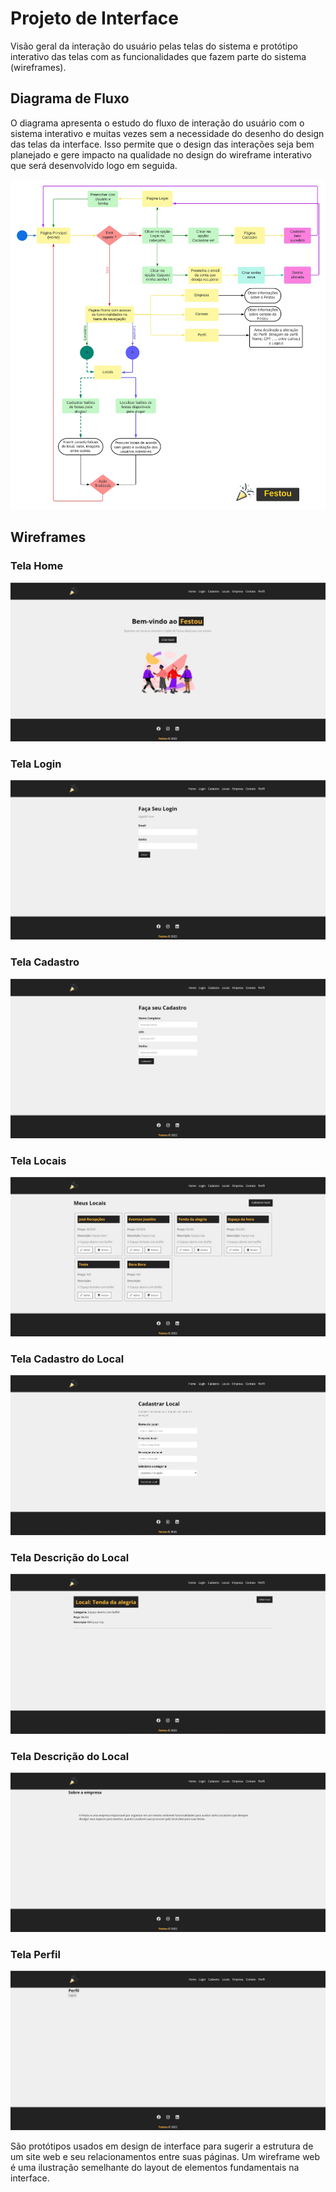 
# Projeto de Interface



Visão geral da interação do usuário pelas telas do sistema e protótipo interativo das telas com as funcionalidades que fazem parte do sistema (wireframes).

## Diagrama de Fluxo

O diagrama apresenta o estudo do fluxo de interação do usuário com o sistema interativo e  muitas vezes sem a necessidade do desenho do design das telas da interface. Isso permite que o design das interações seja bem planejado e gere impacto na qualidade no design do wireframe interativo que será desenvolvido logo em seguida.


![Diagrama de Fluxo](img/DiagramaFluxo.jpeg)





## Wireframes

### Tela Home
![Home](img/Home.jpg)

### Tela Login
![Tela Login](img/Login2.jpg)

### Tela Cadastro
![Tela Cadastro](img/Cadastro.jpg)

### Tela Locais
![Tela Locais](img/Locais.jpg)

### Tela Cadastro do Local
![Tela Cadastro do Local](img/CadastroLocal.jpg)

### Tela Descrição do Local
![Tela Descrição do Local](img/DescriçãoLocal.jpg)

### Tela Descrição do Local
![Tela Descrição da Empresa](img/Sobre.jpg)

### Tela Perfil
![Tela Descrição da Empresa](img/Perfil.jpg)

São protótipos usados em design de interface para sugerir a estrutura de um site web e seu relacionamentos entre suas páginas. Um wireframe web é uma ilustração semelhante do layout de elementos fundamentais na interface.
 
